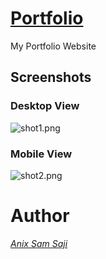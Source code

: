 # [Portfolio](https://anixsam.github.io/portfolio/)

My Portfolio Website

## Screenshots

### Desktop View

![shot1.png](hhttps://github.com/anixsam/portfolio/blob/main/screenshots/shot1.png)

### Mobile View

![shot2.png](https://github.com/anixsam/portfolio/blob/main/screenshots/shot2.png)

# Author

*[Anix Sam Saji](https://www.linkedin.com/in/anixsamsaji/)*